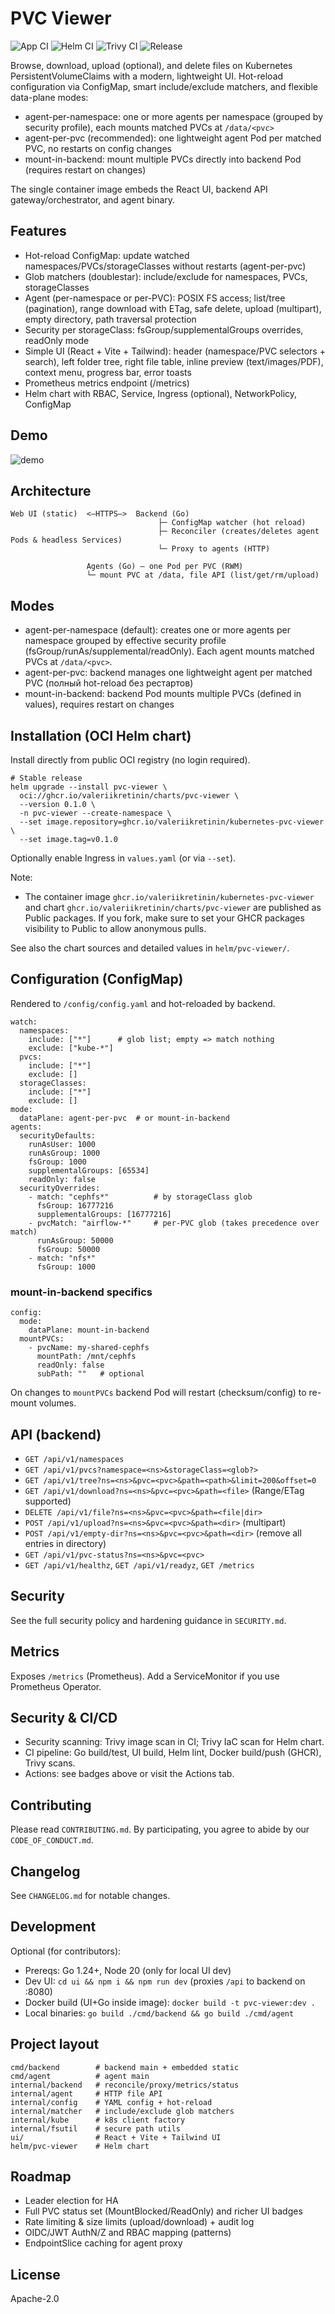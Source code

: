 # PVC Viewer

![App CI](https://github.com/ValeriiKretinin/kubernetes-pvc-viewer/actions/workflows/app.yml/badge.svg)
![Helm CI](https://github.com/ValeriiKretinin/kubernetes-pvc-viewer/actions/workflows/helm.yml/badge.svg)
![Trivy CI](https://github.com/ValeriiKretinin/kubernetes-pvc-viewer/actions/workflows/trivy.yml/badge.svg)
![Release](https://img.shields.io/github/v/release/ValeriiKretinin/kubernetes-pvc-viewer?sort=semver&display_name=tag&color=blue)

Browse, download, upload (optional), and delete files on Kubernetes PersistentVolumeClaims with a modern, lightweight UI. Hot-reload configuration via ConfigMap, smart include/exclude matchers, and flexible data-plane modes:

- agent-per-namespace: one or more agents per namespace (grouped by security profile), each mounts matched PVCs at `/data/<pvc>`
- agent-per-pvc (recommended): one lightweight agent Pod per matched PVC, no restarts on config changes
- mount-in-backend: mount multiple PVCs directly into backend Pod (requires restart on changes)

The single container image embeds the React UI, backend API gateway/orchestrator, and agent binary.

## Features

- Hot-reload ConfigMap: update watched namespaces/PVCs/storageClasses without restarts (agent-per-pvc)
- Glob matchers (doublestar): include/exclude for namespaces, PVCs, storageClasses
- Agent (per-namespace or per-PVC): POSIX FS access; list/tree (pagination), range download with ETag, safe delete, upload (multipart), empty directory, path traversal protection
- Security per storageClass: fsGroup/supplementalGroups overrides, readOnly mode
- Simple UI (React + Vite + Tailwind): header (namespace/PVC selectors + search), left folder tree, right file table, inline preview (text/images/PDF), context menu, progress bar, error toasts
- Prometheus metrics endpoint (/metrics)
- Helm chart with RBAC, Service, Ingress (optional), NetworkPolicy, ConfigMap

## Demo

![demo](docs/demo.gif)

## Architecture

```
Web UI (static)  <—HTTPS—>  Backend (Go)
                                 ├─ ConfigMap watcher (hot reload)
                                 ├─ Reconciler (creates/deletes agent Pods & headless Services)
                                 └─ Proxy to agents (HTTP)

                 Agents (Go) — one Pod per PVC (RWM)
                 └─ mount PVC at /data, file API (list/get/rm/upload)
```

## Modes

- agent-per-namespace (default): creates one or more agents per namespace grouped by effective security profile (fsGroup/runAs/supplemental/readOnly). Each agent mounts matched PVCs at `/data/<pvc>`.
- agent-per-pvc: backend manages one lightweight agent per matched PVC (полный hot-reload без рестартов)
- mount-in-backend: backend Pod mounts multiple PVCs (defined in values), requires restart on changes

## Installation (OCI Helm chart)

Install directly from public OCI registry (no login required).

```
# Stable release
helm upgrade --install pvc-viewer \
  oci://ghcr.io/valeriikretinin/charts/pvc-viewer \
  --version 0.1.0 \
  -n pvc-viewer --create-namespace \
  --set image.repository=ghcr.io/valeriikretinin/kubernetes-pvc-viewer \
  --set image.tag=v0.1.0

```

Optionally enable Ingress in `values.yaml` (or via `--set`).

Note:
- The container image `ghcr.io/valeriikretinin/kubernetes-pvc-viewer` and chart `ghcr.io/valeriikretinin/charts/pvc-viewer` are published as Public packages. If you fork, make sure to set your GHCR packages visibility to Public to allow anonymous pulls.

See also the chart sources and detailed values in `helm/pvc-viewer/`.

## Configuration (ConfigMap)

Rendered to `/config/config.yaml` and hot-reloaded by backend.

```
watch:
  namespaces:
    include: ["*"]      # glob list; empty => match nothing
    exclude: ["kube-*"]
  pvcs:
    include: ["*"]
    exclude: []
  storageClasses:
    include: ["*"]
    exclude: []
mode:
  dataPlane: agent-per-pvc  # or mount-in-backend
agents:
  securityDefaults:
    runAsUser: 1000
    runAsGroup: 1000
    fsGroup: 1000
    supplementalGroups: [65534]
    readOnly: false
  securityOverrides:
    - match: "cephfs*"          # by storageClass glob
      fsGroup: 16777216
      supplementalGroups: [16777216]
    - pvcMatch: "airflow-*"     # per-PVC glob (takes precedence over match)
      runAsGroup: 50000
      fsGroup: 50000
    - match: "nfs*"
      fsGroup: 1000
```

### mount-in-backend specifics

```
config:
  mode:
    dataPlane: mount-in-backend
  mountPVCs:
    - pvcName: my-shared-cephfs
      mountPath: /mnt/cephfs
      readOnly: false
      subPath: ""   # optional
```

On changes to `mountPVCs` backend Pod will restart (checksum/config) to re-mount volumes.

## API (backend)

- `GET /api/v1/namespaces`
- `GET /api/v1/pvcs?namespace=<ns>&storageClass=<glob?>`
- `GET /api/v1/tree?ns=<ns>&pvc=<pvc>&path=<path>&limit=200&offset=0`
- `GET /api/v1/download?ns=<ns>&pvc=<pvc>&path=<file>` (Range/ETag supported)
- `DELETE /api/v1/file?ns=<ns>&pvc=<pvc>&path=<file|dir>`
- `POST /api/v1/upload?ns=<ns>&pvc=<pvc>&path=<dir>` (multipart)
- `POST /api/v1/empty-dir?ns=<ns>&pvc=<pvc>&path=<dir>` (remove all entries in directory)
- `GET /api/v1/pvc-status?ns=<ns>&pvc=<pvc>`
- `GET /api/v1/healthz`, `GET /api/v1/readyz`, `GET /metrics`

## Security

See the full security policy and hardening guidance in `SECURITY.md`.

## Metrics

Exposes `/metrics` (Prometheus). Add a ServiceMonitor if you use Prometheus Operator.

## Security & CI/CD

- Security scanning: Trivy image scan in CI; Trivy IaC scan for Helm chart.
- CI pipeline: Go build/test, UI build, Helm lint, Docker build/push (GHCR), Trivy scans.
- Actions: see badges above or visit the Actions tab.

## Contributing

Please read `CONTRIBUTING.md`. By participating, you agree to abide by our `CODE_OF_CONDUCT.md`.

## Changelog

See `CHANGELOG.md` for notable changes.

## Development

Optional (for contributors):

- Prereqs: Go 1.24+, Node 20 (only for local UI dev)
- Dev UI: `cd ui && npm i && npm run dev` (proxies `/api` to backend on :8080)
- Docker build (UI+Go inside image): `docker build -t pvc-viewer:dev .`
- Local binaries: `go build ./cmd/backend && go build ./cmd/agent`

## Project layout

```
cmd/backend        # backend main + embedded static
cmd/agent          # agent main
internal/backend   # reconcile/proxy/metrics/status
internal/agent     # HTTP file API
internal/config    # YAML config + hot-reload
internal/matcher   # include/exclude glob matchers
internal/kube      # k8s client factory
internal/fsutil    # secure path utils
ui/                # React + Vite + Tailwind UI
helm/pvc-viewer    # Helm chart
```

## Roadmap

- Leader election for HA
- Full PVC status set (MountBlocked/ReadOnly) and richer UI badges
- Rate limiting & size limits (upload/download) + audit log
- OIDC/JWT AuthN/Z and RBAC mapping (patterns)
- EndpointSlice caching for agent proxy

## License

Apache-2.0